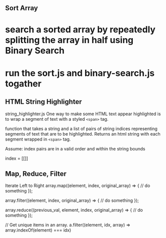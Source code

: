 ## Sort Array

# search a sorted array by repeatedly splitting the array in half using Binary Search
# run the sort.js and binary-search.js togather

## HTML String Highlighter
string_highlighter.js
One way to make some HTML text appear highlighted is to wrap a segment of text with a styled `<span>` tag.

function that takes a string and a list of pairs of string indices representing segments of text that are to be highlighted. Returns an html string with each segment wrapped in `<span>` tag.

Assume: index pairs are in a valid order and within the string bounds

index = [[]]

## Map, Reduce, Filter
Iterate Left to Right
array.map((element, index, original_array) => {
      // do something
});

array.filter((element, index, original_array) => {
      // do something
});

array.reduce((previous_val, element, index, original_array) => {
      // do something
});

// Get unique items in an array.
a.filter((element, idx, array) => array.indexOf(element) === idx)
